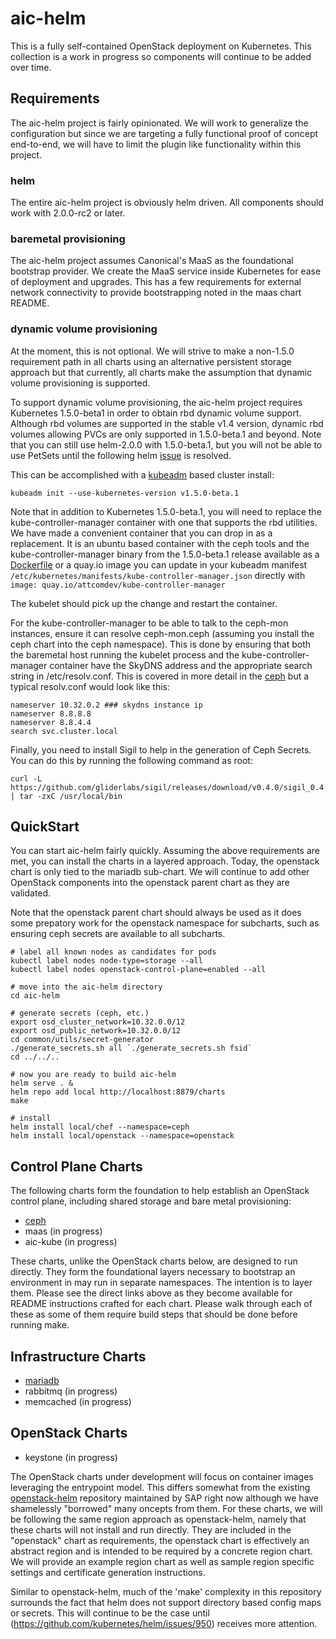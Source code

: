 # aic-helm

This is a fully self-contained OpenStack deployment on Kubernetes.  This collection is a work in progress so components will continue to be added over time.

## Requirements

The aic-helm project is fairly opinionated.  We will work to generalize the configuration but since we are targeting a fully functional proof of concept end-to-end, we will have to limit the plugin like functionality within this project.

### helm

The entire aic-helm project is obviously helm driven.  All components should work with 2.0.0-rc2 or later.

### baremetal provisioning

The aic-helm project assumes Canonical's MaaS as the foundational bootstrap provider.  We create the MaaS service inside Kubernetes for ease of deployment and upgrades.  This has a few requirements for external network connectivity to provide bootstrapping noted in the maas chart README.

### dynamic volume provisioning

At the moment, this is not optional.  We will strive to make a non-1.5.0 requirement path in all charts using an alternative persistent storage approach but that currently, all charts make the assumption that dynamic volume provisioning is supported.

To support dynamic volume provisioning, the aic-helm project requires Kubernetes 1.5.0-beta1 in order to obtain rbd dynamic volume support.  Although rbd volumes are supported in the stable v1.4 version, dynamic rbd volumes allowing PVCs are only supported in 1.5.0-beta.1 and beyond.  Note that you can still use helm-2.0.0 with 1.5.0-beta.1, but you will not be able to use PetSets until the following helm [issue](https://github.com/kubernetes/helm/issues/1581) is resolved. 

This can be accomplished with a [kubeadm](http://kubernetes.io/docs/getting-started-guides/kubeadm/) based cluster install:

```
kubeadm init --use-kubernetes-version v1.5.0-beta.1
```

Note that in addition to Kubernetes 1.5.0-beta.1, you will need to replace the kube-controller-manager container with one that supports the rbd utilities.  We have made a convenient container that you can drop in as a replacement.  It is an ubuntu based container with the ceph tools and the kube-controller-manager binary from the 1.5.0-beta.1 release available as a [Dockerfile](https://github.com/att-comdev/dockerfiles/tree/master/kube-controller-manager) or a quay.io image you can update in your kubeadm manifest ```/etc/kubernetes/manifests/kube-controller-manager.json``` directly with ```image: quay.io/attcomdev/kube-controller-manager```

The kubelet should pick up the change and restart the container.

For the kube-controller-manager to be able to talk to the ceph-mon instances, ensure it can resolve ceph-mon.ceph (assuming you install the ceph chart into the ceph namespace).  This is done by ensuring that both the baremetal host running the kubelet process and the kube-controller-manager container have the SkyDNS address and the appropriate search string in /etc/resolv.conf.  This is covered in more detail in the [ceph](ceph/README.md) but a typical resolv.conf would look like this:

```
nameserver 10.32.0.2 ### skydns instance ip
nameserver 8.8.8.8
nameserver 8.8.4.4
search svc.cluster.local
```

Finally, you need to install Sigil to help in the generation of Ceph Secrets. You can do this by running the following command as root:

```
curl -L https://github.com/gliderlabs/sigil/releases/download/v0.4.0/sigil_0.4.0_Linux_x86_64.tgz | tar -zxC /usr/local/bin
```

## QuickStart

You can start aic-helm fairly quickly.  Assuming the above requirements are met, you can install the charts in a layered approach.  Today, the openstack chart is only tied to the mariadb sub-chart.  We will continue to add other OpenStack components into the openstack parent chart as they are validated.

Note that the openstack parent chart should always be used as it does some prepatory work for the openstack namespace for subcharts, such as ensuring ceph secrets are available to all subcharts.

```
# label all known nodes as candidates for pods
kubectl label nodes node-type=storage --all
kubectl label nodes openstack-control-plane=enabled --all

# move into the aic-helm directory
cd aic-helm

# generate secrets (ceph, etc.)
export osd_cluster_network=10.32.0.0/12
export osd_public_network=10.32.0.0/12
cd common/utils/secret-generator
./generate_secrets.sh all `./generate_secrets.sh fsid`
cd ../../..

# now you are ready to build aic-helm
helm serve . &
helm repo add local http://localhost:8879/charts
make

# install
helm install local/chef --namespace=ceph
helm install local/openstack --namespace=openstack
```

## Control Plane Charts

The following charts form the foundation to help establish an OpenStack control plane, including shared storage and bare metal provisioning:

- [ceph](ceph/README.md)
- maas (in progress)
- aic-kube (in progress)

These charts, unlike the OpenStack charts below, are designed to run directly.  They form the foundational layers necessary to bootstrap an environment in may run in separate namespaces.  The intention is to layer them. Please see the direct links above as they become available for README instructions crafted for each chart.  Please walk through each of these as some of them require build steps that should be done before running make.

## Infrastructure Charts

- [mariadb](mariadb/README.md)
- rabbitmq (in progress)
- memcached (in progress)

## OpenStack Charts

- keystone (in progress)

The OpenStack charts under development will focus on container images leveraging the entrypoint model.  This differs somewhat from the existing [openstack-helm](https://github.com/sapcc/openstack-helm) repository maintained by SAP right now although we have shamelessly "borrowed" many oncepts from them.  For these charts, we will be following the same region approach as openstack-helm, namely that these charts will not install and run directly. They are included in the "openstack" chart as requirements, the openstack chart is effectively an abstract region and is intended to be required by a concrete region chart.  We will provide an example region chart as well as sample region specific settings and certificate generation instructions.


Similar to openstack-helm, much of the 'make' complexity in this repository surrounds the fact that helm does not support directory based config maps or secrets.  This will continue to be the case until (https://github.com/kubernetes/helm/issues/950) receives more attention.

